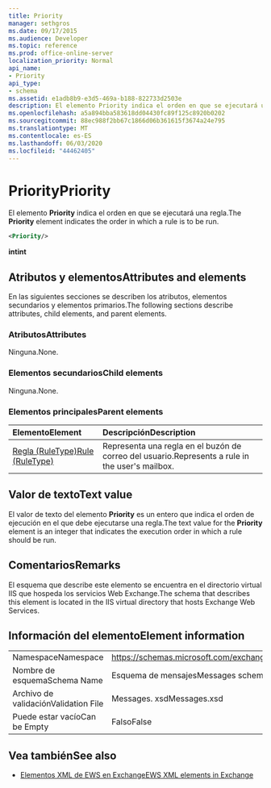 ```yaml
---
title: Priority
manager: sethgros
ms.date: 09/17/2015
ms.audience: Developer
ms.topic: reference
ms.prod: office-online-server
localization_priority: Normal
api_name:
- Priority
api_type:
- schema
ms.assetid: e1adb8b9-e3d5-469a-b188-822733d2503e
description: El elemento Priority indica el orden en que se ejecutará una regla.
ms.openlocfilehash: a5a894bba583618dd04430fc89f125c8920b0202
ms.sourcegitcommit: 88ec988f2bb67c1866d06b361615f3674a24e795
ms.translationtype: MT
ms.contentlocale: es-ES
ms.lasthandoff: 06/03/2020
ms.locfileid: "44462405"
---
```

# <a name="priority"></a><span data-ttu-id="0519b-103">Priority</span><span class="sxs-lookup"><span data-stu-id="0519b-103">Priority</span></span>

<span data-ttu-id="0519b-104">El elemento **Priority** indica el orden en que se ejecutará una regla.</span><span class="sxs-lookup"><span data-stu-id="0519b-104">The **Priority** element indicates the order in which a rule is to be run.</span></span> 
  
```XML
<Priority/>
```

 <span data-ttu-id="0519b-105">**int**</span><span class="sxs-lookup"><span data-stu-id="0519b-105">**int**</span></span>
## <a name="attributes-and-elements"></a><span data-ttu-id="0519b-106">Atributos y elementos</span><span class="sxs-lookup"><span data-stu-id="0519b-106">Attributes and elements</span></span>

<span data-ttu-id="0519b-107">En las siguientes secciones se describen los atributos, elementos secundarios y elementos primarios.</span><span class="sxs-lookup"><span data-stu-id="0519b-107">The following sections describe attributes, child elements, and parent elements.</span></span>
  
### <a name="attributes"></a><span data-ttu-id="0519b-108">Atributos</span><span class="sxs-lookup"><span data-stu-id="0519b-108">Attributes</span></span>

<span data-ttu-id="0519b-109">Ninguna.</span><span class="sxs-lookup"><span data-stu-id="0519b-109">None.</span></span>
  
### <a name="child-elements"></a><span data-ttu-id="0519b-110">Elementos secundarios</span><span class="sxs-lookup"><span data-stu-id="0519b-110">Child elements</span></span>

<span data-ttu-id="0519b-111">Ninguna.</span><span class="sxs-lookup"><span data-stu-id="0519b-111">None.</span></span>
  
### <a name="parent-elements"></a><span data-ttu-id="0519b-112">Elementos principales</span><span class="sxs-lookup"><span data-stu-id="0519b-112">Parent elements</span></span>

|<span data-ttu-id="0519b-113">**Elemento**</span><span class="sxs-lookup"><span data-stu-id="0519b-113">**Element**</span></span>|<span data-ttu-id="0519b-114">**Descripción**</span><span class="sxs-lookup"><span data-stu-id="0519b-114">**Description**</span></span>|
|:-----|:-----|
|[<span data-ttu-id="0519b-115">Regla (RuleType)</span><span class="sxs-lookup"><span data-stu-id="0519b-115">Rule (RuleType)</span></span>](rule-ruletype.md) <br/> |<span data-ttu-id="0519b-116">Representa una regla en el buzón de correo del usuario.</span><span class="sxs-lookup"><span data-stu-id="0519b-116">Represents a rule in the user's mailbox.</span></span>  <br/> |
   
## <a name="text-value"></a><span data-ttu-id="0519b-117">Valor de texto</span><span class="sxs-lookup"><span data-stu-id="0519b-117">Text value</span></span>

<span data-ttu-id="0519b-118">El valor de texto del elemento **Priority** es un entero que indica el orden de ejecución en el que debe ejecutarse una regla.</span><span class="sxs-lookup"><span data-stu-id="0519b-118">The text value for the **Priority** element is an integer that indicates the execution order in which a rule should be run.</span></span> 
  
## <a name="remarks"></a><span data-ttu-id="0519b-119">Comentarios</span><span class="sxs-lookup"><span data-stu-id="0519b-119">Remarks</span></span>

<span data-ttu-id="0519b-120">El esquema que describe este elemento se encuentra en el directorio virtual IIS que hospeda los servicios Web Exchange.</span><span class="sxs-lookup"><span data-stu-id="0519b-120">The schema that describes this element is located in the IIS virtual directory that hosts Exchange Web Services.</span></span>
  
## <a name="element-information"></a><span data-ttu-id="0519b-121">Información del elemento</span><span class="sxs-lookup"><span data-stu-id="0519b-121">Element information</span></span>

|||
|:-----|:-----|
|<span data-ttu-id="0519b-122">Namespace</span><span class="sxs-lookup"><span data-stu-id="0519b-122">Namespace</span></span>  <br/> |https://schemas.microsoft.com/exchange/services/2006/messages  <br/> |
|<span data-ttu-id="0519b-123">Nombre de esquema</span><span class="sxs-lookup"><span data-stu-id="0519b-123">Schema Name</span></span>  <br/> |<span data-ttu-id="0519b-124">Esquema de mensajes</span><span class="sxs-lookup"><span data-stu-id="0519b-124">Messages schema</span></span>  <br/> |
|<span data-ttu-id="0519b-125">Archivo de validación</span><span class="sxs-lookup"><span data-stu-id="0519b-125">Validation File</span></span>  <br/> |<span data-ttu-id="0519b-126">Messages. xsd</span><span class="sxs-lookup"><span data-stu-id="0519b-126">Messages.xsd</span></span>  <br/> |
|<span data-ttu-id="0519b-127">Puede estar vacío</span><span class="sxs-lookup"><span data-stu-id="0519b-127">Can be Empty</span></span>  <br/> |<span data-ttu-id="0519b-128">Falso</span><span class="sxs-lookup"><span data-stu-id="0519b-128">False</span></span>  <br/> |
   
## <a name="see-also"></a><span data-ttu-id="0519b-129">Vea también</span><span class="sxs-lookup"><span data-stu-id="0519b-129">See also</span></span>



- [<span data-ttu-id="0519b-130">Elementos XML de EWS en Exchange</span><span class="sxs-lookup"><span data-stu-id="0519b-130">EWS XML elements in Exchange</span></span>](ews-xml-elements-in-exchange.md)

